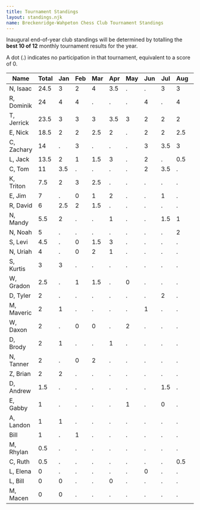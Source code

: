 ```yaml
---
title: Tournament Standings
layout: standings.njk
name: Breckenridge-Wahpeton Chess Club Tournament Standings
---
```

Inaugural end-of-year club standings will be determined by totalling the **best 10 of 12** monthly tournament results for the year.

A dot (.) indicates no participation in that tournament, equivalent to a score of 0.

| Name          | Total     | Jan | Feb | Mar | Apr | May | Jun | Jul | Aug | Sep | Oct | Nov |
| ------------- | --------- | --- | --- | --- | --- | --- | --- | --- | --- | --- | --- | --- |
| N, Isaac 	    | 24.5      | 3   | 2   | 4   | 3.5 | .   | .   | 3   | 3   | 3   | 3   |     |
| R, Dominik    | 24        | 4   | 4   | .   | .   | .   | 4   | .   | 4   | 4   | 4   |     |
| T, Jerrick    | 23.5      | 3   | 3   | 3   | 3.5 | 3   | 2   | 2   | 2   | 2   | .   |     |
| E, Nick 	    | 18.5      | 2   | 2   | 2.5 | 2   | .   | 2   | 2   | 2.5 | 2.5 | 1   |     |
| C, Zachary    | 14        | .   | 3   | .   | .   | .   | 3   | 3.5 | 3   | 1.5 | .   |     |
| L, Jack 	    | 13.5      | 2   | 1   | 1.5 | 3   | .   | 2   | .   | 0.5 | 1.5 | 2   |     |
| C, Tom        | 11        | 3.5 | .   | .   | .   | .   | 2   | 3.5 | .   | 2   | .   |     |
| K, Triton     | 7.5       | 2   | 3   | 2.5 | .   | .   | .   | .   | .   | .   | .   |     |
| E, Jim        | 7         | .   | 0   | 1   | 2   | .   | .   | 1   | .   | 1   | 2   |     |
| R, David 	    | 6         | 2.5 | 2   | 1.5 | .   | .   | .   | .   | .   | .   | .   |     |
| N, Mandy 	    | 5.5       | 2   | .   | .   | 1   | .   | .   | 1.5 | 1   | .   | 0   |     |
| N, Noah  	    | 5         | .   | .   | .   | .   | .   | .   | .   | 2   | .   | 3   |     |
| S, Levi       | 4.5       | .   | 0   | 1.5 | 3   | .   | .   | .   | .   | .   | .   |     |
| N, Uriah      | 4         | .   | 0   | 2   | 1   | .   | .   | .   | .   | .   | 1   |     |
| S, Kurtis     | 3         | 3   | .   | .   | .   | .   | .   | .   | .   | .   | .   |     |
| W, Gradon     | 2.5       | .   | 1   | 1.5 | .   | 0   | .   | .   | .   | .   | .   |     |
| D, Tyler 	    | 2         | .   | .   | .   | .   | .   | .   | 2   | .   | .   | .   |     |
| M, Maveric    | 2         | 1   | .   | .   | .   | .   | 1   | .   | .   | .   | .   |     |
| W, Daxon      | 2         | .   | 0   | 0   | .   | 2   | .   | .   | .   | .   | .   |     |
| D, Brody 	    | 2         | 1   | .   | .   | 1   | .   | .   | .   | .   | .   | .   |     |
| N, Tanner     | 2         | .   | 0   | 2   | .   | .   | .   | .   | .   | .   | .   |     |
| Z, Brian 	    | 2         | 2   | .   | .   | .   | .   | .   | .   | .   | .   | .   |     |
| D, Andrew	    | 1.5       | .   | .   | .   | .   | .   | .   | 1.5 | .   | .   | .   |     |
| E, Gabby      | 1         | .   | .   | .   | .   | 1   | .   | 0   | .   | .   | .   |     |
| A, Landon     | 1         | 1   | .   | .   | .   | .   | .   | .   | .   | .   | .   |     |
| Bill          | 1         | .   | 1   | .   | .   | .   | .   | .   | .   | .   | .   |     |
| M, Rhylan	    | 0.5       | .   | .   | .   | .   | .   | .   | .   | .   | 0.5 | .   |     |
| C, Ruth  	    | 0.5       | .   | .   | .   | .   | .   | .   | .   | 0.5 | .   | .   |     |
| L, Elena 	    | 0         | .   | .   | .   | .   | .   | 0   | .   | .   | .   | .   |     |
| L, Bill 	    | 0         | 0   | .   | .   | 0   | .   | .   | .   | .   | .   | .   |     |
| M, Macen 	    | 0         | 0   | .   | .   | .   | .   | .   | .   | .   | .   | .   |     |

